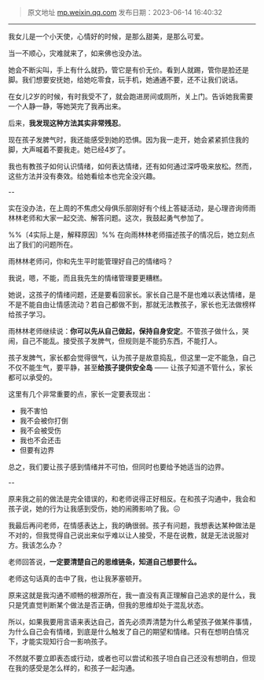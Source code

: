 > 原文地址 [mp.weixin.qq.com](https://mp.weixin.qq.com/s/cufHRYfvd4PwFk9JPCff1A)
> 发布日期：2023-06-14 16:40:32
---


我女儿是一个小天使，心情好的时候，是那么甜美，是那么可爱。

当一不顺心，灾难就来了，如来佛也没办法。

她会不断尖叫，手上有什么就扔，管它是有价无价。看到人就踢，管你是脸还是脚。我们想要安抚她，给她吃零食，玩手机，她通通不要，还不让我们说话。

在女儿2岁的时候，有时我受不了，就会跑进房间或厕所，关上门。告诉她我需要一个人静一静，等她哭完了我再出来。

后来，**我发现这种方法其实非常残忍**。

现在孩子发脾气时，我还能感受到她的恐惧。因为我一走开，她会紧紧抓住我的脚，大声喊着不要我走。她已经4岁了。

我也有教孩子如何认识情绪，如何表达情绪，还有如何通过深呼吸来放松。然而，这些方法并没有奏效。给她看绘本也完全没兴趣。

--

实在没办法，在上周的不焦虑父母俱乐部刚好有个线上答疑活动，是心理咨询师雨林林老师和大家一起交流、解答问题。这次，我鼓起勇气参加了。

%%〔4实际上是，解释原因〕%%
在向雨林林老师描述孩子的情况后，她立刻点出了我们的问题所在。

雨林林老师问，你和先生平时能管理好自己的情绪吗？

我说，嗯，不能，而且我先生的情绪管理要更糟糕。

她说，这孩子的情绪问题，还是要看回家长。家长自己是不是也难以表达情绪，是不是不能自由让情感流动？若自己都做不到，那就无法教孩子，家长也无法做榜样给孩子学习。


雨林林老师继续说：**你可以先从自己做起，保持自身安定**。不管孩子做什么，哭闹，自己不能乱。接受孩子发脾气，但规则是不能扔东西，不能打人。

孩子发脾气，家长都会觉得很气，认为孩子是故意捣乱，但这里一定不能急，自己不仅不能生气，要平静，甚至**给孩子提供安全岛** —— 让孩子知道不管什么，家长都可以承受的。

这里有几个非常重要的点，家长一定要表现出：

- 我不害怕
- 我不会被你打倒
- 我不会被受伤
- 我也不会还击
- 但要有边界

总之，我们要让孩子感到情绪并不可怕，但同时也要给予她适当的边界。

--

原来我之前的做法是完全错误的，和老师说得正好相反。在和孩子沟通中，我会和孩子说，她的行为让我感到受伤，她的闹腾影响了我。😖


我最后再问老师，在情感表达上，我的确很弱。孩子有问题，我想表达某种做法是不对的，但我觉得自己说出来似乎难以让人接受，不是在说教，就是无法说服对方。我该怎么办？

老师回答说，**一定要清楚自己的思维链条，知道自己想要什么。**


老师这句话真的击中了我，也让我茅塞顿开。

原来这就是我沟通不顺畅的根源所在，我一直没有真正理解自己追求的是什么，我只是凭直觉判断某个做法是否正确，但我的思维却处于混乱状态。

所以，如果我要用言语来表达自己，首先必须弄清楚为什么希望孩子做某件事情，为什么自己会有情绪，到底是什么触发了自己的期望和情绪。只有在想明白情况下，才能实现知行合一影响孩子。

不然就不要立即表态或行动，或者也可以尝试和孩子坦白自己还没有想明白，但现在我的感受是怎么样的，和孩子一起沟通。
